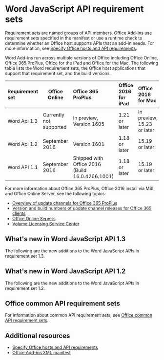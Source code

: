 # Word JavaScript API requirement sets

Requirement sets are named groups of API members. Office Add-ins use requirement sets specified in the manifest or use a runtime check to determine whether an Office host supports APIs that an add-in needs. For more information, see [Specify Office hosts and API requirements](../docs/overview/specify-office-hosts-and-api-requirements.md).

Word Add-ins run across multiple versions of Office including Office Online, Office 365 ProPlus, Office for the iPad and Office for the Mac. The following table lists the Word requirement sets, the Office host applications that support that requirement set, and the build versions.

|  Requirement set  |  Office Online  |  Office 365 ProPlus  |  Office 2016 for iPad  |  Office 2016 for Mac  |
|:-----|-----|:-----|:-----|:-----|
| Word Api 1.3  | Currently not supported | In preview, Version 1605| 1.21 or later | In preview, 15.23 or later|
| Word Api 1.2  | September 2016 | Version 1601 | 1.18 or later | 15.19 or later|
| Word API 1.1  | September 2016 | Shipped with Office 2016 <br>(Build 16.0.4266.1001)</br>| 1.18 or later | 15.19 or later|

For more information about Office 365 ProPlus, Office 2016 install via MSI, and Office Online Server, see the following topics:

- [Overview of update channels for Office 365 ProPlus](https://technet.microsoft.com/en-us/library/mt455210.aspx)
- [Version and build numbers of update channel releases for Office 365 clients](https://technet.microsoft.com/en-us/library/mt592918.aspx)
- [Office Online Servers](https://technet.microsoft.com/en-us/library/jj219437(v=office.16).aspx)
- [Volume Licensing Service Center](https://www.microsoft.com/Licensing/servicecenter/default.aspx)

## What's new in Word JavaScript API 1.3 
The following are the new additions to the Word JavaScript APIs in requirement set 1.3. 

## What's new in Word JavaScript API 1.2
The following are the new additions to the Word JavaScript APIs in requirement set 1.2. 

## Office common API requirement sets
For information about common API requirement sets, see [Office common API requirement sets](office-add-in-requirement-sets.md).

## Additional resources

- [Specify Office hosts and API requirements](../docs/overview/specify-office-hosts-and-api-requirements.md)
- [Office Add-ins XML manifest](https://dev.office.com/docs/add-ins/overview/add-in-manifests)
